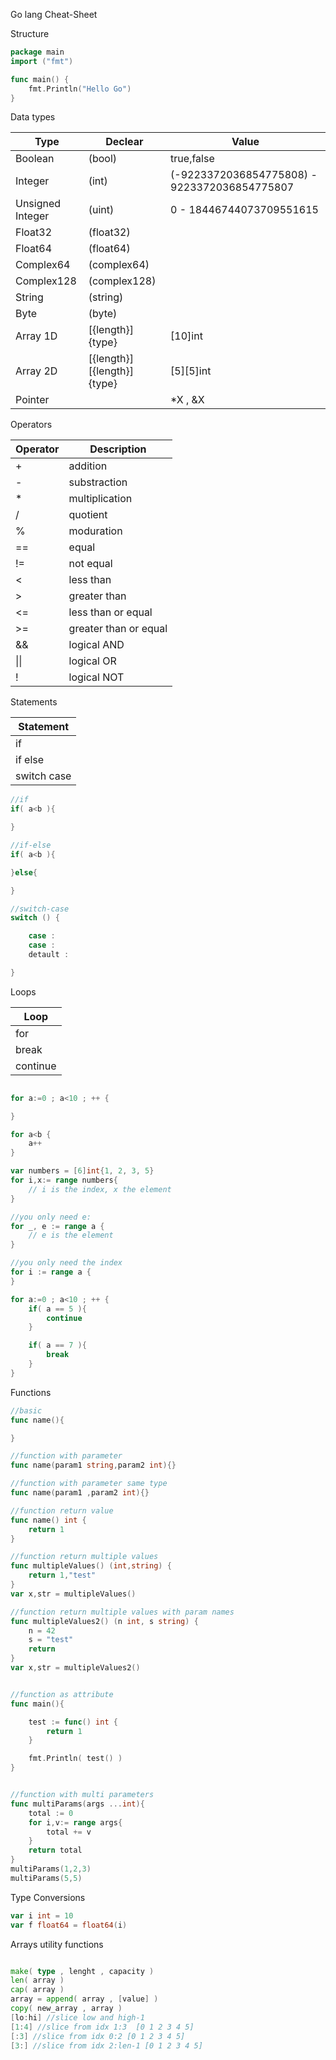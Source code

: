 Go lang Cheat-Sheet 

Structure

```go
package main
import ("fmt")

func main() {
    fmt.Println("Hello Go")
}
```

Data types

| Type    | Declear | Value  |
|---------|---------|--------|
| Boolean | (bool) | true,false |
| Integer | (int) | (-9223372036854775808) - 9223372036854775807 |
| Unsigned Integer | (uint) | 0 - 18446744073709551615 |
| Float32 | (float32) | |
| Float64 | (float64) | |
| Complex64 | (complex64) | |
| Complex128 | (complex128) | |
| String | (string) | |
| Byte | (byte) | |
| Array 1D | [{length}]{type} |  [10]int |
| Array 2D | [{length}][{length}]{type} | [5][5]int |
| Pointer | | *X , &X |

Operators

| Operator | Description |
|----------|-------------|
| + | addition |
| - | substraction |
| * | multiplication|
| / | quotient |
| % | moduration | 
| == | equal |
| != | not equal |
| < | less than |
| > | greater than |
| <= | less than or equal |
| >= | greater than or equal|
| && | logical AND |
| \|\| | logical OR |
| !  | logical NOT |


Statements

| Statement |
| --------- |
| if |
| if else |
| switch case|

```go
//if
if( a<b ){

}

//if-else 
if( a<b ){

}else{

}

//switch-case
switch () {

    case : 
    case :
    detault : 

}
```


Loops

| Loop |
| --------- |
| for |
| break |
| continue|


```go

for a:=0 ; a<10 ; ++ {

}

for a<b {
    a++
}

var numbers = [6]int{1, 2, 3, 5} 
for i,x:= range numbers{
    // i is the index, x the element
}

//you only need e:
for _, e := range a {
    // e is the element
}

//you only need the index
for i := range a {
}

for a:=0 ; a<10 ; ++ {
    if( a == 5 ){
        continue
    }

    if( a == 7 ){
        break
    }
}

```

Functions

```go
//basic 
func name(){

}

//function with parameter
func name(param1 string,param2 int){}

//function with parameter same type
func name(param1 ,param2 int){}

//function return value
func name() int {
    return 1
}

//function return multiple values
func multipleValues() (int,string) {
    return 1,"test"
}
var x,str = multipleValues()

//function return multiple values with param names
func multipleValues2() (n int, s string) {
    n = 42
    s = "test"
    return
}
var x,str = multipleValues2()


//function as attribute
func main(){

    test := func() int {
        return 1
    }

    fmt.Println( test() )
}


//function with multi parameters
func multiParams(args ...int){
    total := 0
    for i,v:= range args{
        total += v
    }
    return total
}
multiParams(1,2,3)
multiParams(5,5)

```

Type Conversions

```go
var i int = 10
var f float64 = float64(i)
```


Arrays utility functions
```go

make( type , lenght , capacity )
len( array )
cap( array )
array = append( array , [value] )
copy( new_array , array )
[lo:hi] //slice low and high-1
[1:4] //slice from idx 1:3  [0 1 2 3 4 5] 
[:3] //slice from idx 0:2 [0 1 2 3 4 5]
[3:] //slice from idx 2:len-1 [0 1 2 3 4 5]

```


